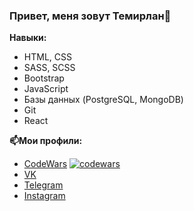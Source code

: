 ### Привет, меня зовут Темирлан👋

**Навыки:**
- HTML, CSS
- SASS, SCSS
- Bootstrap
- JavaScript
- Базы данных (PostgreSQL, MongoDB)
- Git
- React

**📫Мои профили:**
 - [CodeWars](https://www.codewars.com/users/temeralint) [![codewars](https://www.codewars.com/users/temeralint/badges/micro)](https://www.codewars.com/users/temeralint) 
- [VK](https://vk.com/temeralin)
- [Telegram](https://t.me/temeralin)
- [Instagram](https://www.instagram.com/temeralint/)




